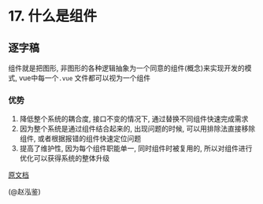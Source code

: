 # 17. 什么是组件

## 逐字稿

组件就是把图形, 非图形的各种逻辑抽象为一个同意的组件(概念)来实现开发的模式, vue中每一个`.vue` 文件都可以视为一个组件

### 优势

1. 降低整个系统的耦合度, 接口不变的情况下, 通过替换不同组件快速完成需求
2. 因为整个系统是通过组件结合起来的, 出现问题的时候, 可以用排除法直接移除组件, 或者根据报错的组件快速定位问题
3. 提高了维护性, 因为每个组件职能单一, 同时组件时被复用的, 所以对组件进行优化可以获得系统的整体升级

[原文档](https://www.yuque.com/silence1224/zvw0fi/kcado0#b1bfa275)

(@赵泓鉴)
